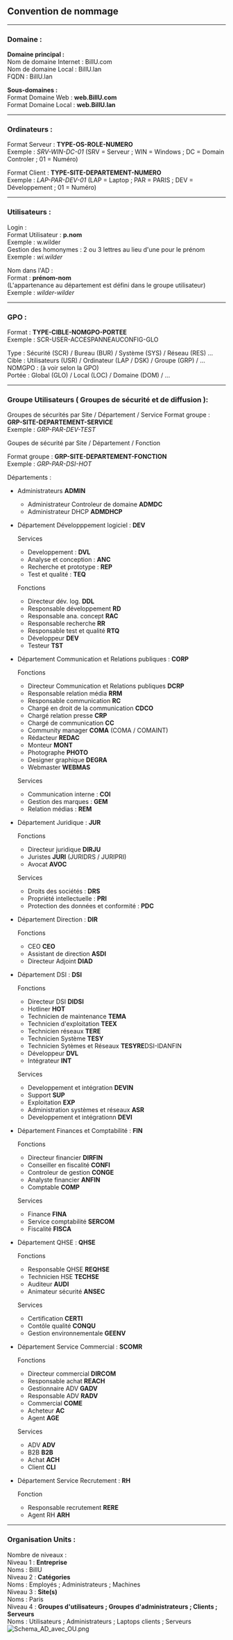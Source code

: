 ## Convention de nommage
<HR>

### Domaine :

**Domaine principal :**  
  Nom de domaine Internet : BillU.com  
  Nom de domaine Local : BillU.lan  
  FQDN : BillU.lan  

**Sous-domaines :**  
  Format Domaine Web : **web.BillU.com**  
  Format Domaine Local : **web.BillU.lan**  

<HR>


### Ordinateurs :

Format Serveur : **TYPE-OS-ROLE-NUMERO**  
Exemple : _SRV-WIN-DC-01_  (SRV = Serveur ; WIN = Windows ; DC = Domain Controler ; 01 = Numéro)  

Format Client : **TYPE-SITE-DEPARTEMENT-NUMERO**  
Exemple : _LAP-PAR-DEV-01_ (LAP = Laptop ; PAR = PARIS ; DEV = Développement ; 01 = Numéro)  

<HR>

### Utilisateurs :

Login :  
Format Utilisateur : **p.nom**  
Exemple : w.wilder  
Gestion des homonymes : 2 ou 3 lettres au lieu d'une pour le prénom  
Exemple : _wi.wilder_  

Nom dans l'AD :  
Format : **prénom-nom**  
(L'appartenance au département est défini dans le groupe utilisateur)  
Exemple : _wilder-wilder_  

<HR>

### GPO : 

Format : **TYPE-CIBLE-NOMGPO-PORTEE**  
Exemple : SCR-USER-ACCESPANNEAUCONFIG-GLO  

Type : Sécurité (SCR) / Bureau (BUR) / Système (SYS) / Réseau (RES) ...  
Cible : Utilisateurs (USR) / Ordinateur (LAP / DSK) / Groupe (GRP) / ...  
NOMGPO : (à voir selon la GPO)  
Portée : Global (GLO) / Local (LOC) / Domaine (DOM) / ...  

<HR>

### Groupe Utilisateurs ( Groupes de sécurité et de diffusion ): 

Groupes de sécurités par  Site / Département / Service 
Format groupe : **GRP-SITE-DEPARTEMENT-SERVICE**  
Exemple : _GRP-PAR-DEV-TEST_  

Goupes de sécurité par  Site / Département / Fonction

Format groupe : **GRP-SITE-DEPARTEMENT-FONCTION**  
Exemple : _GRP-PAR-DSI-HOT_ 


Départements :

- Administrateurs **ADMIN**

    - Administrateur Controleur de domaine **ADMDC**
    - Administrateur DHCP **ADMDHCP**    
  

- Département Développpement logiciel : **DEV**

  Services
    - Developpement : **DVL**
    - Analyse et conception : **ANC**
    - Recherche et prototype : **REP**
    - Test et qualité : **TEQ**
    
  Fonctions
    - Directeur dév. log. **DDL**
    - Responsable développement **RD**
    - Responsable ana. concept **RAC**
    - Responsable recherche **RR**
    - Responsable test et qualité **RTQ**
    - Développeur **DEV**
    - Testeur **TST**

- Département Communication et Relations publiques : **CORP**
  
    Fonctions
    - Directeur Communication et Relations publiques **DCRP**
    - Responsable relation média **RRM**
    - Responsable communication **RC**
    - Chargé en droit de la communication **CDCO**
    - Chargé relation presse **CRP**
    - Chargé de communication **CC**
    - Community manager **COMA** (COMA / COMAINT)
    - Rédacteur **REDAC**
    - Monteur **MONT**
    - Photographe **PHOTO**
    - Designer graphique  **DEGRA**
    - Webmaster **WEBMAS**
      
    Services
    - Communication interne : **COI**
    - Gestion des marques : **GEM**
    - Relation médias : **REM**

- Département Juridique : **JUR**
  
    Fonctions
    - Directeur juridique **DIRJU**
    - Juristes **JURI** (JURIDRS / JURIPRI)
    - Avocat **AVOC**
      
    Services
    - Droits des sociétés : **DRS**
    - Propriété intellectuelle : **PRI**
    - Protection des données et conformité : **PDC**

- Département Direction : **DIR**
  
    Fonctions
    - CEO **CEO**
    - Assistant de direction **ASDI**
    - Directeur Adjoint **DIAD**

- Département DSI : **DSI**
  
    Fonctions
    - Directeur DSI **DIDSI**
    - Hotliner **HOT**
    - Technicien de maintenance **TEMA**
    - Technicien d'exploitation **TEEX**
    - Technicien réseaux **TERE**
    - Technicien Système **TESY**
    - Technicien Sytèmes et Réseaux **TESYRE**DSI-IDANFIN
    -  Développeur **DVL**
    - Intégrateur **INT**
      
    Services
    - Developpement et intégration **DEVIN**
    - Support **SUP**
    - Exploitation **EXP**
    - Administration systèmes et réseaux **ASR**
    - Developpement et intégrationn **DEVI**

- Département Finances et Comptabilité : **FIN**
  
     Fonctions
     - Directeur financier **DIRFIN**
     - Conseiller en fiscalité **CONFI**
     - Controleur de gestion **CONGE**
     - Analyste financier **ANFIN**
     - Comptable **COMP**
       
     Services
     - Finance **FINA**
     - Service comptabilité **SERCOM**
     - Fiscalité **FISCA**
  
- Département QHSE : **QHSE**

     Fonctions
     - Responsable QHSE **REQHSE**
     - Technicien HSE **TECHSE**
     - Auditeur **AUDI**
     - Animateur sécurité **ANSEC**
       
     Services
     - Certification **CERTI**
     - Contôle qualité **CONQU**
     - Gestion environnementale **GEENV**

- Département Service Commercial : **SCOMR**
  
    Fonctions
    - Directeur commercial **DIRCOM**
    - Responsable achat **REACH**
    - Gestionnaire ADV **GADV**
    - Responsable ADV **RADV**
    - Commercial **COME**
    - Acheteur **AC**
    - Agent **AGE**
      
    Services
    - ADV **ADV**
    - B2B **B2B**
    - Achat **ACH**
    - Client **CLI**


- Département Service Recrutement : **RH**
  
    Fonction
  - Responsable recrutement **RERE**
  - Agent RH **ARH**

<HR>

### Organisation Units :
  
  Nombre de niveaux :  
              Niveau 1 : **Entreprise**  
                Noms : BillU  
              Niveau 2 : **Catégories**  
                Noms : Employés ; Administrateurs ; Machines  
              Niveau 3 : **Site(s)**  
                Noms : Paris  
              Niveau 4 : **Groupes d'utilisateurs ; Groupes d'administrateurs ; Clients ; Serveurs**  
                Noms : Utilisateurs ; Administrateurs ; Laptops clients ; Serveurs
![Schema_AD_avec_OU.png](https://github.com/WildCodeSchool/TSSR-ANGOU-P3-G1/blob/main/RESSOURCES/Schema_AD_avec_OU.png)

